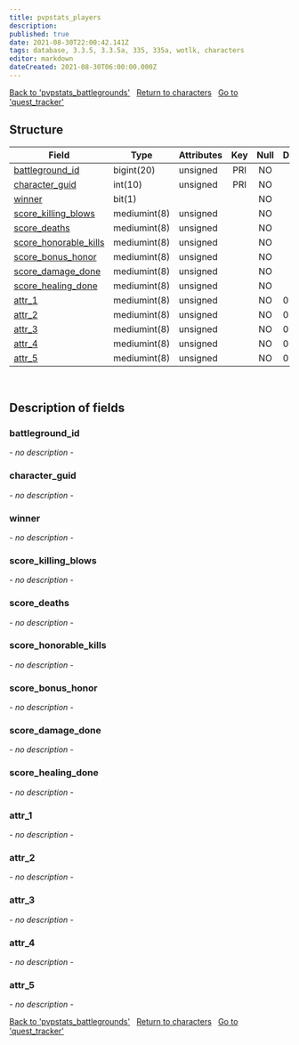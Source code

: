 ```yaml
---
title: pvpstats_players
description: 
published: true
date: 2021-08-30T22:00:42.141Z
tags: database, 3.3.5, 3.3.5a, 335, 335a, wotlk, characters
editor: markdown
dateCreated: 2021-08-30T06:00:00.000Z
---
```


<a href="https://trinitycore.info/en/database/335/characters/pvpstats_battlegrounds" class="mt-5 v-btn v-btn--depressed v-btn--flat v-btn--outlined theme--light v-size--default darkblue--text text--lighten-3"><span class="v-btn__content"><i aria-hidden="true" class="v-icon notranslate v-icon--left mdi mdi-arrow-left theme--light"></i><span>Back to 'pvpstats_battlegrounds'</span></span></a>&nbsp;&nbsp;&nbsp;<a href="https://trinitycore.info/en/database/335/characters/home" class="mt-5 v-btn v-btn--depressed v-btn--flat v-btn--outlined theme--light v-size--default darkblue--text text--lighten-3"><span class="v-btn__content"><i aria-hidden="true" class="v-icon notranslate v-icon--left mdi mdi-home-outline theme--light"></i><span>Return to characters</span></span></a>&nbsp;&nbsp;&nbsp;<a href="https://trinitycore.info/en/database/335/characters/quest_tracker" class="mt-5 v-btn v-btn--depressed v-btn--flat v-btn--outlined theme--light v-size--default darkblue--text text--lighten-3"><span class="v-btn__content"><span>Go to 'quest_tracker'</span><i aria-hidden="true" class="v-icon notranslate v-icon--right mdi mdi-arrow-right theme--light"></i></span></a>

## Structure

| Field | Type | Attributes | Key | Null | Default | Extra | Comment |
| --- | --- | --- | :---: | :---: | --- | --- | --- |
| [battleground_id](#battleground_id) | bigint(20) | unsigned | PRI | NO |  |  |  |
| [character_guid](#character_guid) | int(10) | unsigned | PRI | NO |  |  |  |
| [winner](#winner) | bit(1) |  |  | NO |  |  |  |
| [score_killing_blows](#score_killing_blows) | mediumint(8) | unsigned |  | NO |  |  |  |
| [score_deaths](#score_deaths) | mediumint(8) | unsigned |  | NO |  |  |  |
| [score_honorable_kills](#score_honorable_kills) | mediumint(8) | unsigned |  | NO |  |  |  |
| [score_bonus_honor](#score_bonus_honor) | mediumint(8) | unsigned |  | NO |  |  |  |
| [score_damage_done](#score_damage_done) | mediumint(8) | unsigned |  | NO |  |  |  |
| [score_healing_done](#score_healing_done) | mediumint(8) | unsigned |  | NO |  |  |  |
| [attr_1](#attr_1) | mediumint(8) | unsigned |  | NO | 0 |  |  |
| [attr_2](#attr_2) | mediumint(8) | unsigned |  | NO | 0 |  |  |
| [attr_3](#attr_3) | mediumint(8) | unsigned |  | NO | 0 |  |  |
| [attr_4](#attr_4) | mediumint(8) | unsigned |  | NO | 0 |  |  |
| [attr_5](#attr_5) | mediumint(8) | unsigned |  | NO | 0 |  |  |
&nbsp;
## Description of fields

### battleground_id
*- no description -*
&nbsp;

### character_guid
*- no description -*
&nbsp;

### winner
*- no description -*
&nbsp;

### score_killing_blows
*- no description -*
&nbsp;

### score_deaths
*- no description -*
&nbsp;

### score_honorable_kills
*- no description -*
&nbsp;

### score_bonus_honor
*- no description -*
&nbsp;

### score_damage_done
*- no description -*
&nbsp;

### score_healing_done
*- no description -*
&nbsp;

### attr_1
*- no description -*
&nbsp;

### attr_2
*- no description -*
&nbsp;

### attr_3
*- no description -*
&nbsp;

### attr_4
*- no description -*
&nbsp;

### attr_5
*- no description -*
&nbsp;

<a href="https://trinitycore.info/en/database/335/characters/pvpstats_battlegrounds" class="mt-5 v-btn v-btn--depressed v-btn--flat v-btn--outlined theme--light v-size--default darkblue--text text--lighten-3"><span class="v-btn__content"><i aria-hidden="true" class="v-icon notranslate v-icon--left mdi mdi-arrow-left theme--light"></i><span>Back to 'pvpstats_battlegrounds'</span></span></a>&nbsp;&nbsp;&nbsp;<a href="https://trinitycore.info/en/database/335/characters/home" class="mt-5 v-btn v-btn--depressed v-btn--flat v-btn--outlined theme--light v-size--default darkblue--text text--lighten-3"><span class="v-btn__content"><i aria-hidden="true" class="v-icon notranslate v-icon--left mdi mdi-home-outline theme--light"></i><span>Return to characters</span></span></a>&nbsp;&nbsp;&nbsp;<a href="https://trinitycore.info/en/database/335/characters/quest_tracker" class="mt-5 v-btn v-btn--depressed v-btn--flat v-btn--outlined theme--light v-size--default darkblue--text text--lighten-3"><span class="v-btn__content"><span>Go to 'quest_tracker'</span><i aria-hidden="true" class="v-icon notranslate v-icon--right mdi mdi-arrow-right theme--light"></i></span></a>

